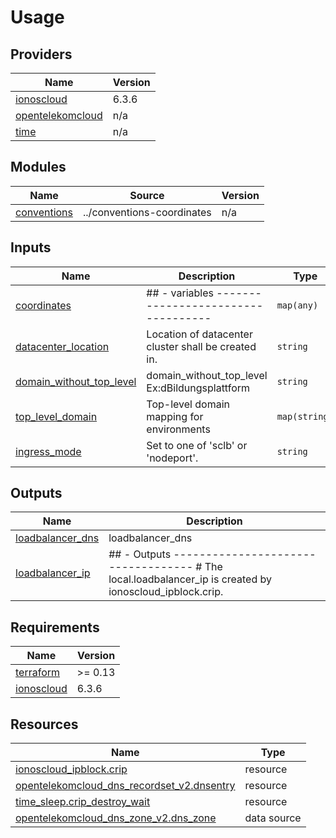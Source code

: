# Usage

<!--- BEGIN_TF_DOCS --->

## Providers

| Name | Version |
|------|---------|
| <a name="provider_ionoscloud"></a> [ionoscloud](#provider\_ionoscloud) | 6.3.6 |
| <a name="provider_opentelekomcloud"></a> [opentelekomcloud](#provider\_opentelekomcloud) | n/a |
| <a name="provider_time"></a> [time](#provider\_time) | n/a |
## Modules

| Name | Source | Version |
|------|--------|---------|
| <a name="module_conventions"></a> [conventions](#module\_conventions) | ../conventions-coordinates | n/a |
## Inputs

| Name | Description | Type | Default | Required |
|------|-------------|------|---------|:--------:|
| <a name="input_coordinates"></a> [coordinates](#input\_coordinates) | ## - variables ----------------------------------- | `map(any)` | n/a | yes |
| <a name="input_datacenter_location"></a> [datacenter\_location](#input\_datacenter\_location) | Location of datacenter cluster shall be created in. | `string` | n/a | yes |
| <a name="input_domain_without_top_level"></a> [domain\_without\_top\_level](#input\_domain\_without\_top\_level) | domain\_without\_top\_level Ex:dBildungsplattform | `string` | n/a | yes |
| <a name="input_top_level_domain"></a> [top\_level\_domain](#input\_top\_level\_domain) | Top-level domain mapping for environments | `map(string)` | n/a | yes |
| <a name="input_ingress_mode"></a> [ingress\_mode](#input\_ingress\_mode) | Set to one of 'sclb' or 'nodeport'. | `string` | `"sclb"` | no |
## Outputs

| Name | Description |
|------|-------------|
| <a name="output_loadbalancer_dns"></a> [loadbalancer\_dns](#output\_loadbalancer\_dns) | loadbalancer\_dns |
| <a name="output_loadbalancer_ip"></a> [loadbalancer\_ip](#output\_loadbalancer\_ip) | ## - Outputs -----------------------------------  # The local.loadbalancer\_ip is created by ionoscloud\_ipblock.crip. |
## Requirements

| Name | Version |
|------|---------|
| <a name="requirement_terraform"></a> [terraform](#requirement\_terraform) | >= 0.13 |
| <a name="requirement_ionoscloud"></a> [ionoscloud](#requirement\_ionoscloud) | 6.3.6 |
## Resources

| Name | Type |
|------|------|
| [ionoscloud_ipblock.crip](https://registry.terraform.io/providers/ionos-cloud/ionoscloud/6.3.6/docs/resources/ipblock) | resource |
| [opentelekomcloud_dns_recordset_v2.dnsentry](https://registry.terraform.io/providers/opentelekomcloud/opentelekomcloud/latest/docs/resources/dns_recordset_v2) | resource |
| [time_sleep.crip_destroy_wait](https://registry.terraform.io/providers/hashicorp/time/latest/docs/resources/sleep) | resource |
| [opentelekomcloud_dns_zone_v2.dns_zone](https://registry.terraform.io/providers/opentelekomcloud/opentelekomcloud/latest/docs/data-sources/dns_zone_v2) | data source |

<!--- END_TF_DOCS --->

